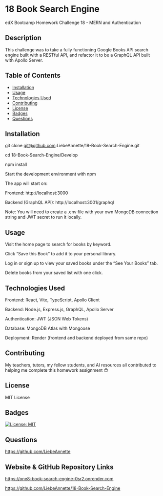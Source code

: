 # 18 Book Search Engine

edX Bootcamp Homework Challenge 18 - MERN and Authentication

## Description

This challenge was to take a fully functioning Google Books API search engine built with a RESTful API, and refactor it to be a GraphQL API built with Apollo Server.

## Table of Contents

- [Installation](#installation)
- [Usage](#usage)
- [Technologies Used](#technologies-used)
- [Contributing](#contributing)
- [License](#license)
- [Badges](#badges)
- [Questions](#questions)

## Installation

git clone git@github.com:LiebeAnnette/18-Book-Search-Engine.git

cd 18-Book-Search-Engine/Develop

npm install

Start the development environment with npm

The app will start on:

Frontend: http://localhost:3000

Backend (GraphQL API): http://localhost:3001/graphql

Note: You will need to create a .env file with your own MongoDB connection string and JWT secret to run it locally.

## Usage

Visit the home page to search for books by keyword.

Click “Save this Book” to add it to your personal library.

Log in or sign up to view your saved books under the “See Your Books” tab.

Delete books from your saved list with one click.

## Technologies Used

Frontend: React, Vite, TypeScript, Apollo Client

Backend: Node.js, Express.js, GraphQL, Apollo Server

Authentication: JWT (JSON Web Tokens)

Database: MongoDB Atlas with Mongoose

Deployment: Render (frontend and backend deployed from same repo)

## Contributing

My teachers, tutors, my fellow students, and AI resources all contributed to helping me complete this homework assignment 😊

## License

MIT License

## Badges

[![License: MIT](https://img.shields.io/badge/License-MIT-yellow.svg)](https://opensource.org/licenses/MIT)

## Questions

https://github.com/LiebeAnnette

## Website & GitHub Repository Links

https://one8-book-search-engine-0sr2.onrender.com

https://github.com/LiebeAnnette/18-Book-Search-Engine
